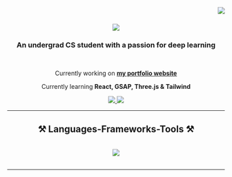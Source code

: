 <img align="right" src="https://visitor-badge.laobi.icu/badge?page_id=cole-godfrey.cole-godfrey"/>

<h1 align="center">
    <img src="https://readme-typing-svg.herokuapp.com/?font=Orbitron&color=D4AF37&size=35&center=true&vCenter=true&width=500&height=70&duration=4000&lines=Hello;+I'm+Cole+Godfrey;" />
</h1>

<h3 align="center">An undergrad CS student with a passion for deep learning</h3>

<br/>

<div align="center">
 
 Currently working on [**my portfolio website**](https://github.com/cole-godfrey/portfolio)
 
 Currently learning **React, GSAP, Three.js & Tailwind**
 
 </div>

 <div align="center"> 
  <a href="mailto:colegodfrey34@gmail.com">
    <img src="https://img.shields.io/badge/Gmail-D14836?style=for-the-badge&logo=gmail&logoColor=white" />
  </a>
  <a href="https://linkedin.com/in/c-godfrey" target="_blank">
    <img src="https://img.shields.io/badge/LinkedIn-0077B5?style=for-the-badge&logo=linkedin&logoColor=white" target="_blank" />
  </a>
</div>

<hr/>
 
<h2 align="center">⚒️ Languages-Frameworks-Tools ⚒️</h2>
<br/>
<div align="center">
    <img src="https://skillicons.dev/icons?i=react,threejs,tailwind"/>
</div>

<br/>
<hr/>

